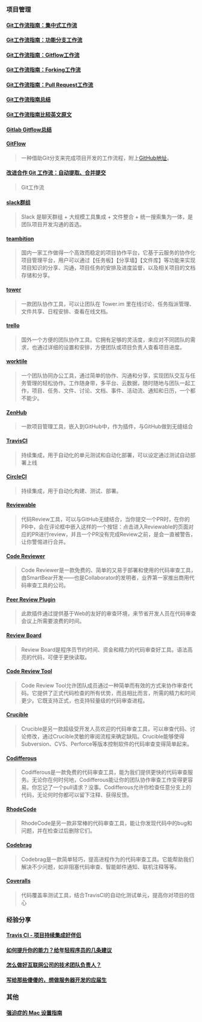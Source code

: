 ### 项目管理

#### [Git工作流指南：集中式工作流](http://blog.jobbole.com/76847/)

#### [Git工作流指南：功能分支工作流](http://blog.jobbole.com/76857/)

#### [Git工作流指南：Gitflow工作流](http://blog.jobbole.com/76867/)

#### [Git工作流指南：Forking工作流](http://blog.jobbole.com/76861/)

#### [Git工作流指南：Pull Request工作流](http://blog.jobbole.com/76854/)

#### [Git工作流指南总结](http://blog.jobbole.com/76843/)

#### [Git工作流指南比较英文原文](https://www.atlassian.com/git/tutorials/comparing-workflows)

#### [Gitlab Gitflow总结](http://blog.csdn.net/uxyheaven/article/details/50373076)

#### [GitFlow](http://nvie.com/posts/a-successful-git-branching-model/)
>  一种借助Git分支来完成项目开发的工作流程，附上[GitHub地址](https://github.com/nvie/gitflow)。

#### [改进合作 Git 工作流：自动提取、合并提交](http://tech.meituan.com/improving-git-flow_squashing-commits.html)
> Git工作流

#### [slack群组](http://slack.com/)
> Slack 是聊天群组 + 大规模工具集成 + 文件整合 + 统一搜索集为一体，是团队项目开发沟通的首选。

####  [teambition](https://www.teambition.com/)
> 国内一家工作做得一个高效而稳定的项目协作平台，它基于云服务的协作化项目管理平台，用户可以通过【任务板】【分享墙】【文件库】等功能来实现项目知识的分享、沟通，项目任务的安排及进度监督，以及相关项目的文档存储和分享。

#### [tower](https://tower.im/)
> 一款团队协作工具，可以让团队在 Tower.im 里在线讨论、任务指派管理、文件共享、日程安排、查看在线文档。

####  [trello](https://trello.com/)
> 国外一个方便的团队协作工具。它拥有足够的灵活度，来应对不同团队的需求，也通过详细的设置和安排，方便团队或项目负责人查看项目进度。

####  [worktile](https://worktile.com/)
> 一个团队协同办公工具，通过简单的协作、沟通和分享，实现团队交互与任务管理的轻松协作。工作随身带，多平台、云数据，随时随地与团队一起工作，项目、任务、文件、讨论、文档、事件、活动流、通知和日历，一个都不能少。

#### [ZenHub](https://www.zenhub.io/)
> 一款项目管理工具，嵌入到GitHub中，作为插件，与GitHub做到无缝结合

#### [TravisCI](https://travis-ci.org/)
> 持续集成，用于自动化的单元测试和自动化部署，可以设定通过测试自动部署上线

#### [CircleCI](https://circleci.com/)
> 持续集成，用于自动化构建、测试、部署。

#### [Reviewable](https://reviewable.io/)
> 代码Review工具，可以与GitHub无缝结合，当你提交一个PR时，在你的PR中，会在评论框中嵌入这样的一个按钮：点击进入Reviewable的页面对应的PR进行review，并且一个PR没有完成Review之前，是会一直被警告，让你警惕进行合并。

#### [Code Reviewer](https://codereview.appspot.com/)
> Code Reviewer是一款免费的、简单的又易于部署和使用的代码审查工具，由SmartBear开发——也是Collaborator的发明者，业界第一家推出商用代码审查工具的公司。

#### [Peer Review Plugin](http://trac-hacks.org/wiki/PeerReviewPlugin)
> 此款插件通过提供基于Web的友好的审查环境，来节省开发人员在代码审查会议上所需要浪费的时间。

#### [Review Board](https://www.reviewboard.org/)
> Review Board是程序员节约时间、资金和精力的代码审查好工具。语法高亮的代码，可便于更快读取。

#### [Code Review Tool](http://codereviewtool.com/)
> Code Review Tool允许团队成员通过一种简单而有效的方式来协作审查代码。它提供了正式代码检查的所有优势，而且相比而言，所需的精力和时间更少。它既支持正式，也支持轻量级的代码审查进程。

#### [Crucible](https://www.atlassian.com/software/crucible/overview)
> Crucible是另一款超级受开发人员欢迎的代码审查工具，可以审查代码、讨论修改，通过Crucible灵敏的审阅流程来确定缺陷。Crucible能够使得Subversion、CVS、Perforce等版本控制软件的代码审查变得简单起来。

#### [Codifferous](https://codifferous.com/)
> Codifferous是一款免费的代码审查工具，能为我们提供更快的代码审查服务。无论你在何时何地，Codifferous能让你的团队协作审查工作变得更容易。你忘记了一个pull请求？没事。Codifferous允许你检查任意分支上的代码，无论何时你都可以留下注释、获得反馈。

#### [RhodeCode](https://rhodecode.com/)
> RhodeCode是另一款非常棒的代码审查工具，能让你发现代码中的bug和问题，并在检查过后删除它们。

#### [Codebrag](http://codebrag.com/)
> Codebrag是一款简单轻巧，提高进程作为的代码审查工具。它能帮助我们解决不少问题，如非阻塞代码审查、智能邮件通知、联机注释等等。

#### [Coveralls](https://coveralls.io/)
> 代码覆盖率测试工具，结合TravisCI的自动化测试单元，提高你对项目的信心


### 经验分享

#### [Travis CI - 项目持续集成好伴侣](http://swiftcafe.io/2016/03/18/travis/)

#### [如何提升你的能力？给年轻程序员的几条建议](http://tech.glowing.com/cn/advices-to-junior-developers/)

#### [怎么做好互联网公司的技术团队负责人？](http://www.jianshu.com/p/463528c4ec91)

#### [写给那些傻傻的，想做服务器开发的应届生](http://blog.devtang.com/blog/2015/10/07/why-fresh-wants-to-do-server-dev/)

### 其他

#### [强迫症的 Mac 设置指南](https://github.com/macdao/ocds-guide-to-setting-up-mac)
